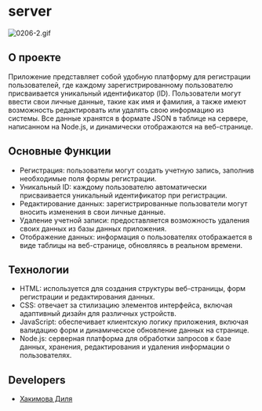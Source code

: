 # server
![0206-2.gif](https://ltdfoto.ru/images/2024/02/08/0206-2.gif)
## О проекте

Приложение представляет собой удобную платформу для регистрации пользователей, где каждому зарегистрированному пользователю присваивается уникальный идентификатор (ID). Пользователи могут ввести свои личные данные, такие как имя и фамилия, а также имеют возможность редактировать или удалять свою информацию из системы. Все данные хранятся в формате JSON в таблице на сервере, написанном на Node.js, и динамически отображаются на веб-странице.

## Основные Функции
+ Регистрация: пользователи могут создать учетную запись, заполнив необходимые поля формы регистрации.
+ Уникальный ID: каждому пользователю автоматически присваивается уникальный идентификатор при регистрации.
+ Редактирование данных: зарегистрированные пользователи могут вносить изменения в свои личные данные.
+ Удаление учетной записи: предоставляется возможность удаления своих данных из базы данных приложения.
+ Отображение данных: информация о пользователях отображается в виде таблицы на веб-странице, обновляясь в реальном времени.


## Технологии

+ HTML: используется для создания структуры веб-страницы, форм регистрации и редактирования данных.
+ CSS: отвечает за стилизацию элементов интерфейса, включая адаптивный дизайн для различных устройств.
+ JavaScript: обеспечивает клиентскую логику приложения, включая валидацию форм и динамическое обновление данных на странице.
+ Node.js: серверная платформа для обработки запросов к базе данных, хранения, редактирования и удаления информации о пользователях.


## Developers

- [Хакимова Диля](https://github.com/eexxiist)
